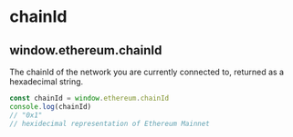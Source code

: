 # chainId

## window.ethereum.chainId

The chainId of the network you are currently connected to, returned as a hexadecimal string.

```javascript
const chainId = window.ethereum.chainId
console.log(chainId)
// "0x1"
// hexidecimal representation of Ethereum Mainnet
```


